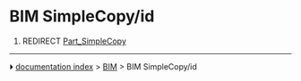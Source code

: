 # BIM SimpleCopy/id
1.  REDIRECT [Part_SimpleCopy](Part_SimpleCopy.md)



---
⏵ [documentation index](../README.md) > [BIM](BIM_Workbench.md) > BIM SimpleCopy/id
